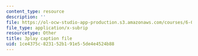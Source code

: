 ```yaml
---
content_type: resource
description: ''
file: https://ol-ocw-studio-app-production.s3.amazonaws.com/courses/6-004-computation-structures-spring-2017/1ce4375c823152b191e55de4e4524b88_m_G3z-C1C2g.vtt
file_type: application/x-subrip
resourcetype: Other
title: 3play caption file
uid: 1ce4375c-8231-52b1-91e5-5de4e4524b88
---
```

